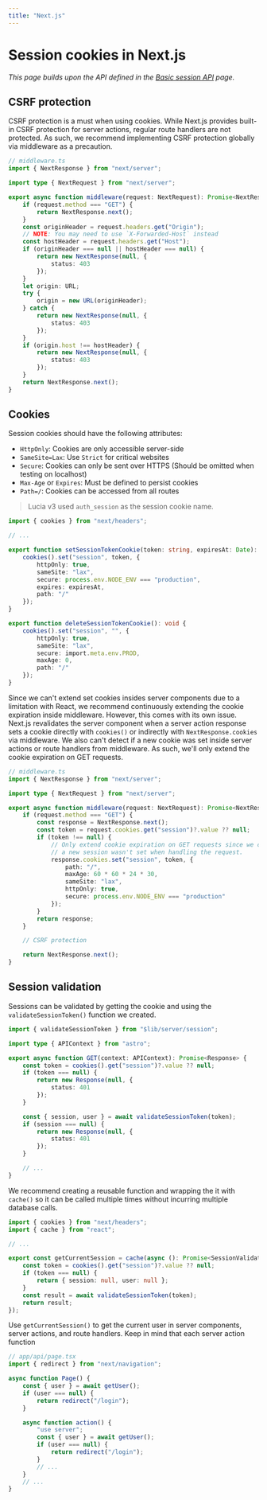 ```yaml
---
title: "Next.js"
---
```


# Session cookies in Next.js

_This page builds upon the API defined in the [Basic session API](/sessions/basic-api) page._

## CSRF protection

CSRF protection is a must when using cookies. While Next.js provides built-in CSRF protection for server actions, regular route handlers are not protected. As such, we recommend implementing CSRF protection globally via middleware as a precaution.

```ts
// middleware.ts
import { NextResponse } from "next/server";

import type { NextRequest } from "next/server";

export async function middleware(request: NextRequest): Promise<NextResponse> {
	if (request.method === "GET") {
		return NextResponse.next();
	}
	const originHeader = request.headers.get("Origin");
	// NOTE: You may need to use `X-Forwarded-Host` instead
	const hostHeader = request.headers.get("Host");
	if (originHeader === null || hostHeader === null) {
		return new NextResponse(null, {
			status: 403
		});
	}
	let origin: URL;
	try {
		origin = new URL(originHeader);
	} catch {
		return new NextResponse(null, {
			status: 403
		});
	}
	if (origin.host !== hostHeader) {
		return new NextResponse(null, {
			status: 403
		});
	}
	return NextResponse.next();
}
```

## Cookies

Session cookies should have the following attributes:

- `HttpOnly`: Cookies are only accessible server-side
- `SameSite=Lax`: Use `Strict` for critical websites
- `Secure`: Cookies can only be sent over HTTPS (Should be omitted when testing on localhost)
- `Max-Age` or `Expires`: Must be defined to persist cookies
- `Path=/`: Cookies can be accessed from all routes

> Lucia v3 used `auth_session` as the session cookie name.

```ts
import { cookies } from "next/headers";

// ...

export function setSessionTokenCookie(token: string, expiresAt: Date): void {
	cookies().set("session", token, {
		httpOnly: true,
		sameSite: "lax",
		secure: process.env.NODE_ENV === "production",
		expires: expiresAt,
		path: "/"
	});
}

export function deleteSessionTokenCookie(): void {
	cookies().set("session", "", {
		httpOnly: true,
		sameSite: "lax",
		secure: import.meta.env.PROD,
		maxAge: 0,
		path: "/"
	});
}
```

Since we can't extend set cookies insides server components due to a limitation with React, we recommend continuously extending the cookie expiration inside middleware. However, this comes with its own issue. Next.js revalidates the server component when a server action response sets a cookie directly with `cookies()` or indirectly with `NextResponse.cookies` via middleware. We also can't detect if a new cookie was set inside server actions or route handlers from middleware. As such, we'll only extend the cookie expiration on GET requests.

```ts
// middleware.ts
import { NextResponse } from "next/server";

import type { NextRequest } from "next/server";

export async function middleware(request: NextRequest): Promise<NextResponse> {
	if (request.method === "GET") {
		const response = NextResponse.next();
		const token = request.cookies.get("session")?.value ?? null;
		if (token !== null) {
			// Only extend cookie expiration on GET requests since we can be sure
			// a new session wasn't set when handling the request.
			response.cookies.set("session", token, {
				path: "/",
				maxAge: 60 * 60 * 24 * 30,
				sameSite: "lax",
				httpOnly: true,
				secure: process.env.NODE_ENV === "production"
			});
		}
		return response;
	}

	// CSRF protection

	return NextResponse.next();
}
```

## Session validation

Sessions can be validated by getting the cookie and using the `validateSessionToken()` function we created.

```ts
import { validateSessionToken } from "$lib/server/session";

import type { APIContext } from "astro";

export async function GET(context: APIContext): Promise<Response> {
	const token = cookies().get("session")?.value ?? null;
	if (token === null) {
		return new Response(null, {
			status: 401
		});
	}

	const { session, user } = await validateSessionToken(token);
	if (session === null) {
		return new Response(null, {
			status: 401
		});
	}

	// ...
}
```

We recommend creating a reusable function and wrapping the it with `cache()` so it can be called multiple times without incurring multiple database calls.

```ts
import { cookies } from "next/headers";
import { cache } from "react";

// ...

export const getCurrentSession = cache(async (): Promise<SessionValidationResult> => {
	const token = cookies().get("session")?.value ?? null;
	if (token === null) {
		return { session: null, user: null };
	}
	const result = await validateSessionToken(token);
	return result;
});
```

Use `getCurrentSession()` to get the current user in server components, server actions, and route handlers. Keep in mind that each server action function

```ts
// app/api/page.tsx
import { redirect } from "next/navigation";

async function Page() {
	const { user } = await getUser();
	if (user === null) {
		return redirect("/login");
	}

	async function action() {
		"use server";
		const { user } = await getUser();
		if (user === null) {
			return redirect("/login");
		}
		// ...
	}
	// ...
}
```
